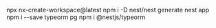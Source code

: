 npx nx-create-workspace@latest
npm  i -D nest/nest
generate nest app
npm i --save typeorm pg
npm i @nestjs/typeorm
